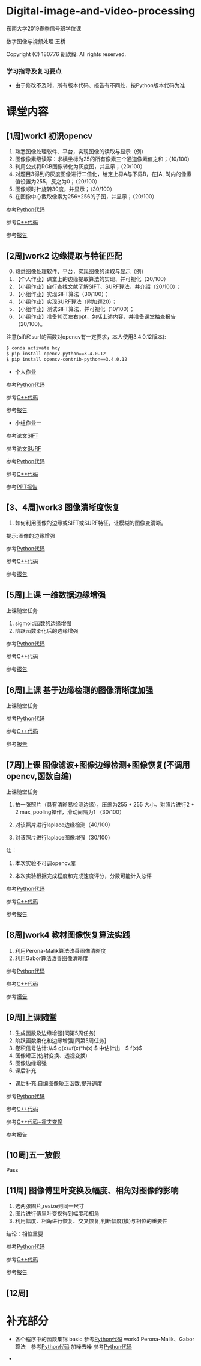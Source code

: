 # Digital-image-and-video-processing
东南大学2019春季信号班学位课 

数字图像与视频处理 王桥

Copyright (C) 180776 胡欣毅.  All rights reserved. 


### 学习指导及复习要点
- 由于修改不及时，所有版本代码、报告有不同处，按Python版本代码为准

# 课堂内容
## [1周]work1 初识opencv
1. 熟悉图像处理软件、平台，实现图像的读取与显示（例）
2. 图像像素级读写：求横坐标为25的所有像素三个通道像素值之和；（10/100）
3. 利用公式将RGB图像转化为灰度图，并显示；（20/100）
4. 对题目3得到的灰度图像进行二值化，给定上界A与下界B，在[A, B]内的像素值设置为255，反之为0；（20/100）
5. 图像顺时针旋转30度，并显示；（30/100）
6. 在图像中心截取像素为256*256的子图，并显示；（20/100）

参考[Python代码](/work1/Python/Task1.ipynb)

参考[C++代码](/work1/c++/hxy.cpp)

参考[报告](/work1/Task1.pdf)




## [2周]work2 边缘提取与特征匹配
0. 熟悉图像处理软件、平台，实现图像的读取与显示（例）
1. 【个人作业】课堂上的边缘提取算法的实现、并可视化（20/100）
2. 【小组作业】自行查找文献了解SIFT、SURF算法，并介绍（20/100）；
3. 【小组作业】实现SIFT算法（30/100）；
4. 【小组作业】实现SURF算法（附加题20）；
5. 【小组作业】测试SIFT算法，并可视化（10/100）；
6. 【小组作业】准备10页左右ppt，包括上述内容，并准备课堂抽查报告（20/100）。


注意(sift和surf的函数对opencv有一定要求，本人使用3.4.0.12版本):
```bash
$ conda activate hxy
$ pip install opencv-python==3.4.0.12 
$ pip install opencv-contrib-python==3.4.0.12
```
* 个人作业

参考[Python代码](/work2/Python/Task2.ipynb)

参考[C++代码](/work2/c++/hxy.cpp)

参考[报告](/work2/Task2.pdf)


* 小组作业一

参考[论文SIFT](/work2/SIFT.pdf)

参考[论文SURF](/work2/SURF.pdf)

参考[Python代码](/work2/team_work/sift.py)

参考[C++代码](/work2/team_work/c++/team1.cpp)

参考[PPT报告](/work2/team_work/ppt_sift_surf/zh.pdf)



## [3、4周]work3 图像清晰度恢复
1. 如何利用图像的边缘或SIFT或SURF特征，让模糊的图像变清晰。

提示:图像的边缘增强

参考[Python代码](/work3/Python/Task3.ipynb)

参考[C++代码](/work3/c++/hxy.cpp)

参考[报告](/work3/Task3.pdf)



## [5周]上课 一维数据边缘增强
上课随堂任务
1. sigmoid函数的边缘增强
2. 阶跃函数柔化后的边缘增强


参考[Python代码](/5周上课/class_task.ipynb)

参考[C++代码](/5周上课/c++/hxy.cpp)

参考[报告](/5周上课/class_task.pdf)


## [6周]上课 基于边缘检测的图像清晰度加强
上课随堂任务


参考[Python代码](/6周上课/class_task.ipynb)

参考[C++代码](/6周上课/c++/hxy.cpp)

参考[报告](/6周上课/class_task.pdf)


## [7周]上课 图像滤波+图像边缘检测+图像恢复(不调用opencv,函数自编)
上课随堂任务

1. 拍一张照片（具有清晰易检测边缘），压缩为255 * 255 大小。对照片进行2 * 2 max_pooling操作，滑动间隔为1 （30/100）

2. 对该照片进行laplace边缘检测（40/100）

3. 对该照片进行laplace图像增强（30/100）

注：
1. 本次实验不可调opencv库

2. 本次实验根据完成程度和完成速度评分，分数可能计入总评

参考[Python代码](/7周上课/class_task.ipynb)

参考[C++代码](/7周上课/c++/hxy.cpp)

参考[报告](/7周上课/class_task.pdf)



## [8周]work4 教材图像恢复算法实践

1. 利用Perona-Malik算法改善图像清晰度
2. 利用Gabor算法改善图像清晰度

参考[Python代码](/work4/Task4.ipynb)

参考[C++代码](/work4/c++/hxy.cpp)

参考[报告](/work4/Task4.pdf)

## [9周]上课随堂

1. 生成函数及边缘增强[同第5周任务]
2. 阶跃函数柔化和边缘增强[同第5周任务]
3. 卷积信号估计:从$ g(x)=f(x)*h(x) $ 中估计出　$ f(x)$
4. 图像矫正(仿射变换、透视变换)
5. 图像边缘增强
6. 课后补充
* 课后补充:自编图像矫正函数,提升速度

参考[Python代码](/9周上课/Python/class_task.ipynb)

参考[C++代码](/9周上课/c++/hxy.cpp)

参考[C++代码+霍夫变换](/9周上课/c++/wrap_hough.cpp)

参考[报告](/9周上课/class_task.pdf)

## [10周]五一放假
Pass


## [11周] 图像傅里叶变换及幅度、相角对图像的影响
1. 选两张图片,resize到同一尺寸
2. 图片进行傅里叶变换得到幅度和相角
3. 利用幅度、相角进行恢复、交叉恢复,判断幅度(模)与相位的重要性

结论：相位重要

参考[Python代码](/11周上课/Python/class_task.ipynb)

参考[C++代码](/11周上课/c++/hxy.cpp)

参考[报告](/11周上课/class_task.pdf)



## [12周] 







# 补充部分

* 各个程序中的函数集锦
basic 参考[Python代码](/my_definition/basic.py)
work4 Perona-Malik、Gabor算法　参考[Python代码](/my_definition/PM_gabor.py)
加噪去噪 参考[Python代码](/my_definition/noise_denoise.py)


* 

